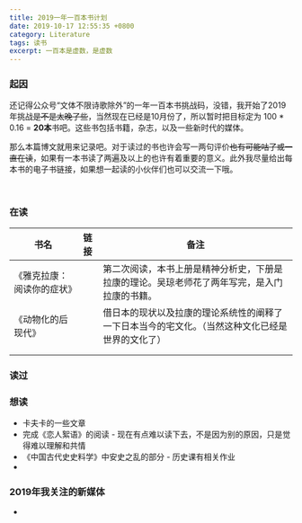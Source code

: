 ```yaml
---
title: 2019一年一百本书计划
date: 2019-10-17 12:55:35 +0800
category: Literature
tags: 读书
excerpt: 一百本是虚数，是虚数
---
```




### 起因

​		还记得公众号“文体不限诗歌除外”的一年一百本书挑战码，没错，我开始了2019年挑战~~是不是太晚了些~~，当然现在已经是10月份了，所以暂时把目标定为 100 * 0.16 = **20本**书吧。这些书包括书籍，杂志，以及一些新时代的媒体。

​		那么本篇博文就用来记录吧。对于读过的书也许会写一两句评价~~也有可能咕了或一直在读~~，如果有一本书读了两遍及以上的也许有着重要的意义。此外我尽量给出每本书的电子书链接，如果想一起读的小伙伴们也可以交流一下哦。

​		

### 在读

| 书名                       | 链接 | 备注                                                         |
| -------------------------- | ---- | ------------------------------------------------------------ |
| 《雅克拉康：阅读你的症状》 |      | 第二次阅读，本书上册是精神分析史，下册是拉康的理论。吴琼老师花了两年写完，是入门拉康的书籍。 |
| 《动物化的后现代》         |      | 借日本的现状以及拉康的理论系统性的阐释了一下日本当今的宅文化。（当然这种文化已经是世界的文化了） |
|                            |      |                                                              |
|                            |      |                                                              |



### 读过



### 想读

- 卡夫卡的一些文章
- 完成《恋人絮语》的阅读 - 现在有点难以读下去，不是因为别的原因，只是觉得难以理解和共情
- 《中国古代史史料学》中安史之乱的部分 - 历史课有相关作业
- 

### 2019年我关注的新媒体

- 